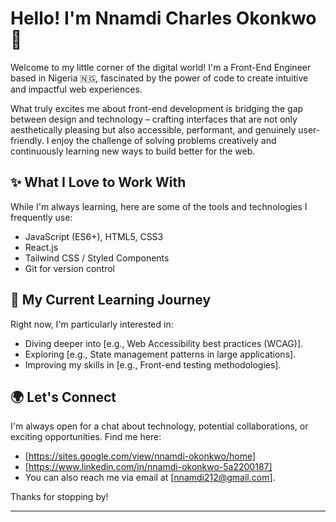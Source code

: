 # Hello! I'm Nnamdi Charles Okonkwo 👋

Welcome to my little corner of the digital world! I'm a Front-End Engineer based in Nigeria 🇳🇬, fascinated by the power of code to create intuitive and impactful web experiences.

What truly excites me about front-end development is bridging the gap between design and technology – crafting interfaces that are not only aesthetically pleasing but also accessible, performant, and genuinely user-friendly. I enjoy the challenge of solving problems creatively and continuously learning new ways to build better for the web.

## ✨ What I Love to Work With

While I'm always learning, here are some of the tools and technologies I frequently use:

* JavaScript (ES6+), HTML5, CSS3
* React.js
* Tailwind CSS / Styled Components
* Git for version control

## 🌱 My Current Learning Journey

Right now, I'm particularly interested in:

* Diving deeper into [e.g., Web Accessibility best practices (WCAG)].
* Exploring [e.g., State management patterns in large applications].
* Improving my skills in [e.g., Front-end testing methodologies].

## 🌍 Let's Connect

I'm always open for a chat about technology, potential collaborations, or exciting opportunities. Find me here:

* [https://sites.google.com/view/nnamdi-okonkwo/home]
* [https://www.linkedin.com/in/nnamdi-okonkwo-5a2200187]
* You can also reach me via email at [nnamdi212@gmail.com].

Thanks for stopping by!

---
